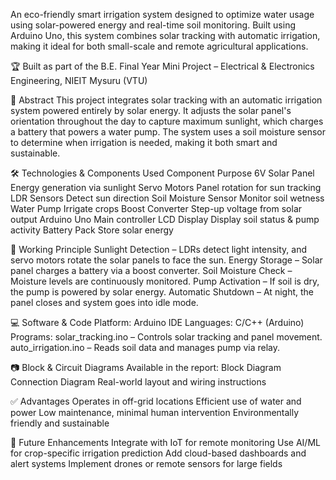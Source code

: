 An eco-friendly smart irrigation system designed to optimize water usage using solar-powered energy and real-time soil monitoring. Built using Arduino Uno, this system combines solar tracking with automatic irrigation, making it ideal for both small-scale and remote agricultural applications.

🏆 Built as part of the B.E. Final Year Mini Project – Electrical & Electronics Engineering, NIEIT Mysuru (VTU)

📌 Abstract
This project integrates solar tracking with an automatic irrigation system powered entirely by solar energy. It adjusts the solar panel's orientation throughout the day to capture maximum sunlight, which charges a battery that powers a water pump. The system uses a soil moisture sensor to determine when irrigation is needed, making it both smart and sustainable.

🛠️ Technologies & Components Used
Component	Purpose
6V Solar Panel	Energy generation via sunlight
Servo Motors	Panel rotation for sun tracking
LDR Sensors	Detect sun direction
Soil Moisture Sensor	Monitor soil wetness
Water Pump	Irrigate crops
Boost Converter	Step-up voltage from solar output
Arduino Uno	Main controller
LCD Display	Display soil status & pump activity
Battery Pack	Store solar energy

🔌 Working Principle
Sunlight Detection – LDRs detect light intensity, and servo motors rotate the solar panels to face the sun.
Energy Storage – Solar panel charges a battery via a boost converter.
Soil Moisture Check – Moisture levels are continuously monitored.
Pump Activation – If soil is dry, the pump is powered by solar energy.
Automatic Shutdown – At night, the panel closes and system goes into idle mode.

💻 Software & Code
Platform: Arduino IDE
Languages: C/C++ (Arduino)
Programs:
solar_tracking.ino – Controls solar tracking and panel movement.
auto_irrigation.ino – Reads soil data and manages pump via relay.

📷 Block & Circuit Diagrams
Available in the report:
Block Diagram
Connection Diagram
Real-world layout and wiring instructions

✅ Advantages
Operates in off-grid locations
Efficient use of water and power
Low maintenance, minimal human intervention
Environmentally friendly and sustainable

🚀 Future Enhancements
Integrate with IoT for remote monitoring
Use AI/ML for crop-specific irrigation prediction
Add cloud-based dashboards and alert systems
Implement drones or remote sensors for large fields
